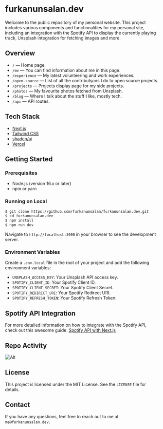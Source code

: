 # furkanunsalan.dev
Welcome to the public repository of my personal website. This project includes various components and functionalities for my personal site, including an integration with the Spotify API to display the currently playing track, Unsplash integration for fetching images and more.

## Overview
- `/` — Home page.
- `/me` — You can find information about me in this page.
- `/experience` — My latest volunteering and work experiences.
- `/open-source` — List of all the contributşons I do to open source projects.
- `/projects` — Projects display page for my side projects.
- `/photos` — My favourite photos fetched from Unsplash.
- `/blog` — Where I talk about the stuff I like, mostly tech.
- `/api` — API routes.

## Tech Stack

- [Next.js](https://nextjs.org)
- [Tailwind CSS](https://tailwindcss.com)
- [shadcn/ui](https://ui.shadcn.com)
- [Vercel](https://vercel.com)

## Getting Started

### Prerequisites

- Node.js (version 16.x or later)
- npm or yarn

### Running on Local

```bash
$ git clone https://github.com/furkanunsalan/furkanunsalan.dev.git
$ cd furkanunsalan.dev
$ npm install
$ npm run dev
```

Navigate to `http://localhost:3000` in your browser to see the development server.


### Environment Variables

Create a `.env.local` file in the root of your project and add the following environment variables:
- `UNSPLASH_ACCESS_KEY`: Your Unsplash API access key.
- `SPOTIFY_CLIENT_ID`: Your Spotify Client ID.
- `SPOTIFY_CLIENT_SECRET`: Your Spotify Client Secret.
- `SPOTIFY_REDIRECT_URI`: Your Spotify Redirect URI.
- `SPOTIFY_REFRESH_TOKEN`: Your Spotify Refresh Token.

## Spotify API Integration
For more detailed information on how to integrate with the Spotify API, check out this awesome guide:
[Spotify API with Next.js](https://leerob.io/blog/spotify-api-nextjs)

## Repo Activity

![Alt](https://repobeats.axiom.co/api/embed/94a2829520bc7e0ee83043b228c0db765d31cf5b.svg "Repobeats analytics image")

## License
This project is licensed under the MIT License. See the `LICENSE` file for details.
## Contact
If you have any questions, feel free to reach out to me at `me@furkanunsalan.dev`.
